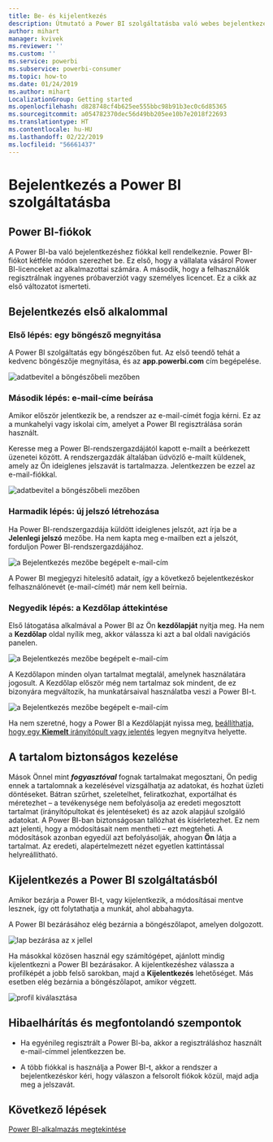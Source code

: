 ```yaml
---
title: Be- és kijelentkezés
description: Útmutató a Power BI szolgáltatásba való webes bejelentkezéshez és kijelentkezéshez.
author: mihart
manager: kvivek
ms.reviewer: ''
ms.custom: ''
ms.service: powerbi
ms.subservice: powerbi-consumer
ms.topic: how-to
ms.date: 01/24/2019
ms.author: mihart
LocalizationGroup: Getting started
ms.openlocfilehash: d828748cf4b625ee555bbc98b91b3ec0c6d85365
ms.sourcegitcommit: a054782370dec56d49bb205ee10b7e2018f22693
ms.translationtype: HT
ms.contentlocale: hu-HU
ms.lasthandoff: 02/22/2019
ms.locfileid: "56661437"
---
```

# <a name="sign-in-to-power-bi-service"></a>Bejelentkezés a Power BI szolgáltatásba

## <a name="power-bi-accounts"></a>Power BI-fiókok
A Power BI-ba való bejelentkezéshez fiókkal kell rendelkeznie. Power BI-fiókot kétféle módon szerezhet be. Ez első, hogy a vállalata vásárol Power BI-licenceket az alkalmazottai számára. A második, hogy a felhasználók regisztrálnak ingyenes próbaverziót vagy személyes licencet. Ez a cikk az első változatot ismerteti.

## <a name="sign-in-for-the-first-time"></a>Bejelentkezés első alkalommal

### <a name="step-one-open-a-browser"></a>Első lépés: egy böngésző megnyitása
A Power BI szolgáltatás egy böngészőben fut.  Az első teendő tehát a kedvenc böngészője megnyitása, és az **app.powerbi.com** cím begépelése.

![adatbevitel a böngészőbeli mezőben](media/end-user-sign-in/power-bi-sign-in.png)

### <a name="step-two-type-your-email-address"></a>Második lépés: e-mail-címe beírása
Amikor először jelentkezik be, a rendszer az e-mail-címét fogja kérni.  Ez az a munkahelyi vagy iskolai cím, amelyet a Power BI regisztrálása során használt.  

Keresse meg a Power BI-rendszergazdájától kapott e-mailt a beérkezett üzenetei között. A rendszergazdák általában üdvözlő e-mailt küldenek, amely az Ön ideiglenes jelszavát is tartalmazza. Jelentkezzen be ezzel az e-mail-fiókkal. 

![adatbevitel a böngészőbeli mezőben](media/end-user-sign-in/power-bi-email2.png)


 
### <a name="step-three-create-a-new-password"></a>Harmadik lépés: új jelszó létrehozása
Ha Power BI-rendszergazdája küldött ideiglenes jelszót, azt írja be a **Jelenlegi jelszó** mezőbe. Ha nem kapta meg e-mailben ezt a jelszót, forduljon Power BI-rendszergazdájához.

![a Bejelentkezés mezőbe begépelt e-mail-cím](media/end-user-sign-in/power-bi-login2.png)

A Power BI megjegyzi hitelesítő adatait, így a következő bejelentkezéskor felhasználónevét (e-mail-címét) már nem kell beírnia. 

### <a name="step-four-review-your-home-page"></a>Negyedik lépés: a Kezdőlap áttekintése
Első látogatása alkalmával a Power BI az Ön **kezdőlapját** nyitja meg. Ha nem a **Kezdőlap** oldal nyílik meg, akkor válassza ki azt a bal oldali navigációs panelen. 

![a Bejelentkezés mezőbe begépelt e-mail-cím](media/end-user-sign-in/power-bi-home-select.png)

A Kezdőlapon minden olyan tartalmat megtalál, amelynek használatára jogosult. A Kezdőlap először még nem tartalmaz sok mindent, de ez bizonyára megváltozik, ha munkatársaival használatba veszi a Power BI-t. 

![a Bejelentkezés mezőbe begépelt e-mail-cím](media/end-user-sign-in/power-bi-home2.png)

Ha nem szeretné, hogy a Power BI a Kezdőlapját nyissa meg, [beállíthatja, hogy egy **Kiemelt** irányítópult vagy jelentés](end-user-featured.md) legyen megnyitva helyette. 

## <a name="safely-interact-with-content"></a>A tartalom biztonságos kezelése
Mások Önnel mint ***fogyasztóval*** fognak tartalmakat megosztani, Ön pedig ennek a tartalomnak a kezelésével vizsgálhatja az adatokat, és hozhat üzleti döntéseket.  Bátran szűrhet, szeletelhet, feliratkozhat, exportálhat és méretezhet – a tevékenysége nem befolyásolja az eredeti megosztott tartalmat (irányítópultokat és jelentéseket) és az azok alapjául szolgáló adatokat. A Power BI-ban biztonságosan tallózhat és kísérletezhet. Ez nem azt jelenti, hogy a módosításait nem mentheti – ezt megteheti. A módosítások azonban egyedül azt befolyásolják, ahogyan **Ön** látja a tartalmat. Az eredeti, alapértelmezett nézet egyetlen kattintással helyreállítható.

## <a name="sign-out-of-power-bi-service"></a>Kijelentkezés a Power BI szolgáltatásból
Amikor bezárja a Power BI-t, vagy kijelentkezik, a módosításai mentve lesznek, így ott folytathatja a munkát, ahol abbahagyta.

A Power BI bezárásához elég bezárnia a böngészőlapot, amelyen dolgozott. 

![lap bezárása az x jellel](media/end-user-sign-in/power-bi-close.png) 

Ha másokkal közösen használ egy számítógépet, ajánlott mindig kijelentkezni a Power BI bezárásakor.  A kijelentkezéshez válassza a profilképét a jobb felső sarokban, majd a **Kijelentkezés** lehetőséget. Más esetben elég bezárnia a böngészőlapot, amikor végzett.

![profil kiválasztása](media/end-user-sign-in/power-bi-sign-out.png) 

## <a name="troubleshooting-and-considerations"></a>Hibaelhárítás és megfontolandó szempontok
- Ha egyénileg regisztrált a Power BI-ba, akkor a regisztráláshoz használt e-mail-címmel jelentkezzen be.

- A több fiókkal is használja a Power BI-t, akkor a rendszer a bejelentkezéskor kéri, hogy válaszon a felsorolt fiókok közül, majd adja meg a jelszavát. 

## <a name="next-steps"></a>Következő lépések
[Power BI-alkalmazás megtekintése](end-user-app-view.md)
